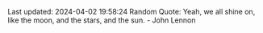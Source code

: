 Last updated: 2024-04-02 19:58:24
Random Quote: Yeah, we all shine on, like the moon, and the stars, and the sun. - John Lennon